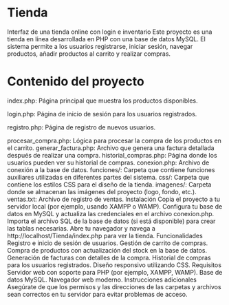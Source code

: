 # Tienda
Interfaz de una tienda online con login e inventario
Este proyecto es una tienda en línea desarrollada en PHP con una base de datos MySQL. El sistema permite a los usuarios registrarse, iniciar sesión, navegar productos, añadir productos al carrito y realizar compras.

# Contenido del proyecto
index.php: Página principal que muestra los productos disponibles.

login.php: Página de inicio de sesión para los usuarios registrados.

registro.php: Página de registro de nuevos usuarios.

procesar_compra.php: Lógica para procesar la compra de los productos en el carrito.
generar_factura.php: Archivo que genera una factura detallada después de realizar una compra.
historial_compras.php: Página donde los usuarios pueden ver su historial de compras.
conexion.php: Archivo de conexión a la base de datos.
funciones/: Carpeta que contiene funciones auxiliares utilizadas en diferentes partes del sistema.
css/: Carpeta que contiene los estilos CSS para el diseño de la tienda.
imagenes/: Carpeta donde se almacenan las imágenes del proyecto (logo, fondo, etc.).
ventas.txt: Archivo de registro de ventas.
Instalación
Copia el proyecto a tu servidor local (por ejemplo, usando XAMPP o WAMP).
Configura tu base de datos en MySQL y actualiza las credenciales en el archivo conexion.php.
Importa el archivo SQL de la base de datos (si está disponible) para crear las tablas necesarias.
Abre tu navegador y navega a http://localhost/Tienda/index.php para ver la tienda.
Funcionalidades
Registro e inicio de sesión de usuarios.
Gestión de carrito de compras.
Compra de productos con actualización del stock en la base de datos.
Generación de facturas con detalles de la compra.
Historial de compras para los usuarios registrados.
Diseño responsivo utilizando CSS.
Requisitos
Servidor web con soporte para PHP (por ejemplo, XAMPP, WAMP).
Base de datos MySQL.
Navegador web moderno.
Instrucciones adicionales
Asegúrate de que los permisos y las direcciones de las carpetas y archivos sean correctos en tu servidor para evitar problemas de acceso.
